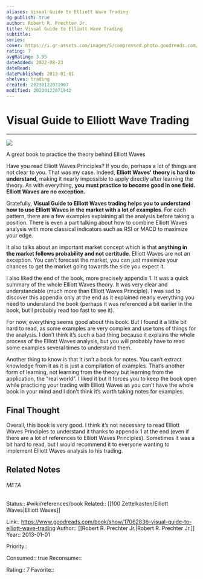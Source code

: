 ```yaml
---
aliases: Visual Guide to Elliott Wave Trading
dg-publish: true
author: Robert R. Prechter Jr.
title: Visual Guide to Elliott Wave Trading
subtitle: 
series: 
cover: https://i.gr-assets.com/images/S/compressed.photo.goodreads.com/books/1372048662l/17062836.jpg
rating: 7
avgRating: 3.95
dateAdded: 2022-08-23
dateRead: 
datePublished: 2013-01-01
shelves: trading
created: 20230122071907
modified: 20230122071942
---
```

# Visual Guide to Elliott Wave Trading
---
![](https://i.gr-assets.com/images/S/compressed.photo.goodreads.com/books/1372048662l/17062836.jpg)

A great book to practice the theory behind Elliott Waves

Have you read Elliott Waves Principles? If you do, perhaps a lot of things are not clear to you. That was my case. Indeed, **Elliott Waves' theory is hard to understand**, making it nearly impossible to apply directly after learning the theory. As with everything, **you must practice to become good in one field. Elliott Waves are no exception.**

Gratefully, **Visual Guide to Elliott Waves trading helps you to understand how to use Elliott Waves in the market with a lot of examples**. For each pattern, there are a few examples explaining all the analysis before taking a position. There is even a part talking about how to combine Elliott Waves analysis with more classical indicators such as RSI or MACD to maximize your edge.

It also talks about an important market concept which is that **anything in the market follows probability and not certitude**. Elliott Waves are not an exception. You can’t forecast the market, you can just maximize your chances to get the market going towards the side you expect it.

I also liked the end of the book, more precisely appendix 1. It was a quick summary of the whole Elliott Waves theory. It was very clear and understandable (much more than Elliott Waves Principle). I was sad to discover this appendix only at the end as it explained nearly everything you need to understand the book (perhaps it was referenced a bit earlier in the book, but I probably read too fast to see it).

For now, everything seems good about this book. But I found it a little bit hard to read, as some examples are very complex and use tons of things for the analysis. I don’t think it’s such a bad thing because it explains the whole process of the Elliott Waves analysis, but you will probably have to read some examples several times to understand them.

Another thing to know is that it isn’t a book for notes. You can’t extract knowledge from it as it is just a compilation of examples. That’s another form of learning, not learning from the theory but learning from the application, the “real world”. I liked it but it forces you to keep the book open while practicing your trading with Elliott Waves as you can’t have the whole book in your mind and I don’t think it’s worth taking notes for examples.

## Final Thought

Overall, this book is very good. I think it’s not necessary to read Elliott Waves Principles to understand it thanks to appendix 1 at the end (even if there are a lot of references to Elliott Waves Principles). Sometimes it was a bit hard to read, but I would recommend it to everyone wanting to implement Elliott Waves analysis to his trading.


## Related Notes




###### META
Status:: #wiki/references/book
Related:: [[100 Zettelkasten/Elliott Waves\|Elliott Waves]]

Link:: https://www.goodreads.com/book/show/17062836-visual-guide-to-elliott-wave-trading
Author:: [[Robert R. Prechter Jr.\|Robert R. Prechter Jr.]]
Year:: 2013-01-01

Priority:: 

Consumed:: true
Reconsume:: 

Rating:: 7
Favorite:: 
